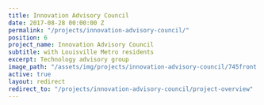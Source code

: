 ```yaml
---
title: Innovation Advisory Council
date: 2017-08-28 00:00:00 Z
permalink: "/projects/innovation-advisory-council/"
position: 6
project_name: Innovation Advisory Council
subtitle: with Louisville Metro residents
excerpt: Technology advisory group
image_path: "/assets/img/projects/innovation-advisory-council/745front.jpg"
active: true
layout: redirect
redirect_to: "/projects/innovation-advisory-council/project-overview"
---
```

